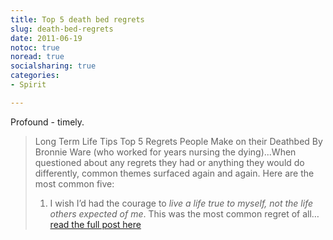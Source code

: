 ```yaml
---
title: Top 5 death bed regrets
slug: death-bed-regrets
date: 2011-06-19
notoc: true
noread: true
socialsharing: true
categories: 
- Spirit

---
```

Profound - timely.

> Long Term Life Tips Top 5 Regrets People Make on their Deathbed By Bronnie Ware (who worked for years nursing the dying)...When questioned about any regrets they had or anything they would do differently, common themes surfaced again and again. Here are the most common five: 
> 1. I wish I&#x2019;d had the courage to _live a life true to myself, not the life others expected of me_. This was the most common regret of all&#x2026;
> [read the full post here][tumblr]

[tumblr]: http://longtermtips.tumblr.com/post/6138846847/top-5-regrets-people-make-on-their-deathbed